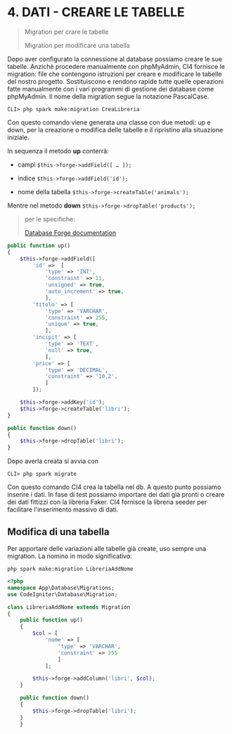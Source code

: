 # 4. DATI - CREARE LE TABELLE

> Migration per crare le tabelle
> 
> Migration per modificare una tabella

Dopo aver configurato la connessione al database possiamo creare le sue tabelle. Anzichè procedere manualmente con phpMyAdmin, CI4 fornisce le migration: file che contengono istruzioni per creare e modificare le tabelle del nostro progetto. Sostituiscono e rendono rapide tutte quelle operazioni fatte manualmente con i vari programmi di gestione dei database come phpMyAdmin. Il nome della migration segue la notazione PascalCase.

```
CLI> php spark make:migration CreaLibreria
```

Con questo comando viene generata una classe con due metodi: up e down, per la creazione o modifica delle tabelle e il ripristino alla situazione iniziale.

In sequenza il metodo **up** conterrà:

+ campi `$this->forge->addField([ … ]);`

+ indice `$this->forge->addField('id');`

+ nome della tabella `$this->forge->createTable('animals');`

Mentre nel metodo **down** `$this->forge->dropTable('products');`

> per le specifiche: 
> 
> [Database Forge documentation](https://codeigniter4.github.io/userguide/dbmgmt/forge.html#adding-fields)

```php
public function up()
{
    $this->forge->addField([
        'id' =>  [
            'type' => 'INT',
            'constraint' => 11,
            'unsigned' => true,
            'auto_increment' => true,
            ],
        'titolo' => [
            'type' => 'VARCHAR',
            'constraint' => 255,
            'unique' => true,
            ],
        'incipit' => [
            'type' => 'TEXT',
            'null' => true,
            ],
        'price' => [
            'type' => 'DECIMAL',
            'constraint' => '10,2',
            ]
        ]);

    $this->forge->addKey('id');
    $this->forge->createTable('libri');
}

public function down()
{
    $this->forge->dropTable('libri');
}
```

Dopo averla creata si avvia con

```
CLI> php spark migrate
```

Con questo comando CI4 crea la tabella nel db. A questo punto possiamo inserire i dati. In fase di test possiamo importare dei dati già pronti o creare dei dati fittizzi con la libreria Faker. CI4 fornisce la libreria seeder per facilitare l'inserimento massivo di dati.

## Modifica di una tabella

Per apportare delle variazioni alle tabelle già create, uso sempre una migration. La nomino in modo significativo:

```shell
php spark make:migration LibreriaAddNome
```

```php
<?php
namespace App\Database\Migrations;
use CodeIgniter\Database\Migration;

class LibreriaAddNome extends Migration
{
    public function up()
    {
        $col = [
            'nome' => [
                'type' => 'VARCHAR',
                'constraint' => 255
                ]
            ];

        $this->forge->addColumn('libri', $col);
    }

    public function down()
    {
        $this->forge->dropTable('libri');
    }
    }
```
